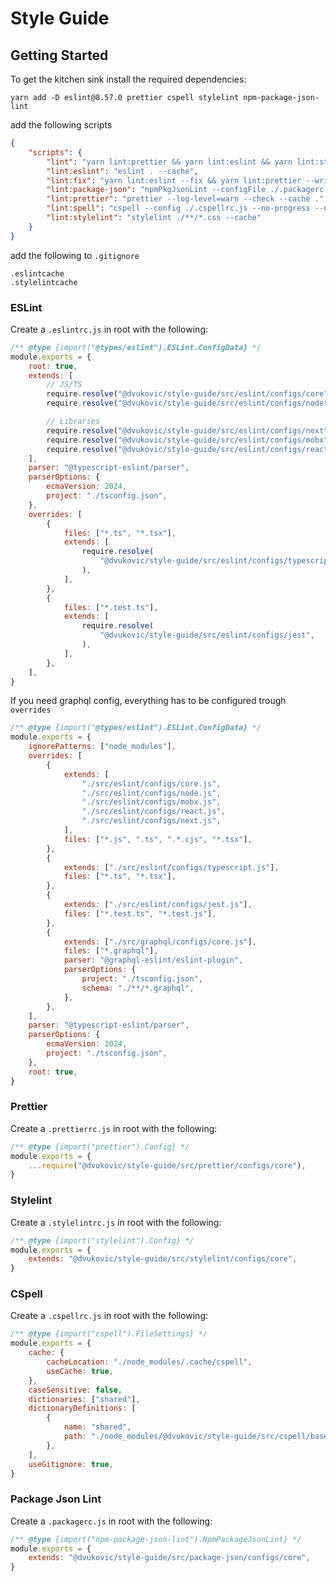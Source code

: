 # Style Guide

## Getting Started

To get the kitchen sink install the required dependencies:

```
yarn add -D eslint@8.57.0 prettier cspell stylelint npm-package-json-lint
```

add the following scripts

```json
{
    "scripts": {
        "lint": "yarn lint:prettier && yarn lint:eslint && yarn lint:stylelint && yarn lint:spell && yarn lint:package-json",
        "lint:eslint": "eslint . --cache",
        "lint:fix": "yarn lint:eslint --fix && yarn lint:prettier --write  && yarn lint:stylelint --fix && yarn lint:spell && yarn lint:package-json",
        "lint:package-json": "npmPkgJsonLint --configFile ./.packagerc.js .",
        "lint:prettier": "prettier --log-level=warn --check --cache .",
        "lint:spell": "cspell --config ./.cspellrc.js --no-progress --no-summary --unique '**'",
        "lint:stylelint": "stylelint ./**/*.css --cache"
    }
}
```

add the following to `.gitignore`

```
.eslintcache
.stylelintcache
```

### ESLint

Create a `.eslintrc.js` in root with the following:

```javascript
/** @type {import("@types/eslint").ESLint.ConfigData} */
module.exports = {
    root: true,
    extends: [
        // JS/TS
        require.resolve("@dvukovic/style-guide/src/eslint/configs/core"),
        require.resolve("@dvukovic/style-guide/src/eslint/configs/node"),

        // Libraries
        require.resolve("@dvukovic/style-guide/src/eslint/configs/next"),
        require.resolve("@dvukovic/style-guide/src/eslint/configs/mobx"),
        require.resolve("@dvukovic/style-guide/src/eslint/configs/react"),
    ],
    parser: "@typescript-eslint/parser",
    parserOptions: {
        ecmaVersion: 2024,
        project: "./tsconfig.json",
    },
    overrides: [
        {
            files: ["*.ts", "*.tsx"],
            extends: [
                require.resolve(
                    "@dvukovic/style-guide/src/eslint/configs/typescript",
                ),
            ],
        },
        {
            files: ["*.test.ts"],
            extends: [
                require.resolve(
                    "@dvukovic/style-guide/src/eslint/configs/jest",
                ),
            ],
        },
    ],
}
```

If you need graphql config, everything has to be configured trough `overrides`

```javascript
/** @type {import("@types/eslint").ESLint.ConfigData} */
module.exports = {
    ignorePatterns: ["node_modules"],
    overrides: [
        {
            extends: [
                "./src/eslint/configs/core.js",
                "./src/eslint/configs/node.js",
                "./src/eslint/configs/mobx.js",
                "./src/eslint/configs/react.js",
                "./src/eslint/configs/next.js",
            ],
            files: ["*.js", ".ts", ".*.cjs", "*.tsx"],
        },
        {
            extends: ["./src/eslint/configs/typescript.js"],
            files: ["*.ts", "*.tsx"],
        },
        {
            extends: ["./src/eslint/configs/jest.js"],
            files: ["*.test.ts", "*.test.js"],
        },
        {
            extends: ["./src/graphql/configs/core.js"],
            files: ["*.graphql"],
            parser: "@graphql-eslint/eslint-plugin",
            parserOptions: {
                project: "./tsconfig.json",
                schema: "./**/*.graphql",
            },
        },
    ],
    parser: "@typescript-eslint/parser",
    parserOptions: {
        ecmaVersion: 2024,
        project: "./tsconfig.json",
    },
    root: true,
}
```

### Prettier

Create a `.prettierrc.js` in root with the following:

```javascript
/** @type {import("prettier").Config} */
module.exports = {
    ...require("@dvukovic/style-guide/src/prettier/configs/core"),
}
```

### Stylelint

Create a `.stylelintrc.js` in root with the following:

```javascript
/** @type {import("stylelint").Config} */
module.exports = {
    extends: "@dvukovic/style-guide/src/stylelint/configs/core",
}
```

### CSpell

Create a `.cspellrc.js` in root with the following:

```javascript
/** @type {import("cspell").FileSettings} */
module.exports = {
    cache: {
        cacheLocation: "./node_modules/.cache/cspell",
        useCache: true,
    },
    caseSensitive: false,
    dictionaries: ["shared"],
    dictionaryDefinitions: [
        {
            name: "shared",
            path: "./node_modules/@dvukovic/style-guide/src/cspell/base.txt",
        },
    ],
    useGitignore: true,
}
```

### Package Json Lint

Create a `.packagerc.js` in root with the following:

```javascript
/** @type {import("npm-package-json-lint").NpmPackageJsonLint} */
module.exports = {
    extends: "@dvukovic/style-guide/src/package-json/configs/core",
}
```
